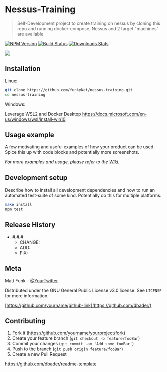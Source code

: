 # Nessus-Training
> Self-Development project to create training on nessus <nessus link>
> by cloning this repo and running docker-compose, Nessus and 2 target "machines" are available 

[![NPM Version][npm-image]][npm-url]
[![Build Status][travis-image]][travis-url]
[![Downloads Stats][npm-downloads]][npm-url]


![](header.png)

## Installation
Linux:

```sh
git clone https://github.com/funkyNet/nessus-training.git
cd nessus-training
```

Windows:

Leverage WSL2 and Docker Desktop
https://docs.microsoft.com/en-us/windows/wsl/install-win10

## Usage example

A few motivating and useful examples of how your product can be used. Spice this up with code blocks and potentially more screenshots.

_For more examples and usage, please refer to the [Wiki][wiki]._

## Development setup

Describe how to install all development dependencies and how to run an automated test-suite of some kind. Potentially do this for multiple platforms.

```sh
make install
npm test
```

## Release History
* #.#.#
   * CHANGE:
   * ADD:
   * FIX: 


## Meta

Matt Funk – [@YourTwitter](https://twitter.com/FunkyInfoSec)

Distributed under the GNU General Public License v3.0 license. See ``LICENSE`` for more information.

[https://github.com/yourname/github-link](https://github.com/dbader/)

## Contributing

1. Fork it (<https://github.com/yourname/yourproject/fork>)
2. Create your feature branch (`git checkout -b feature/fooBar`)
3. Commit your changes (`git commit -am 'Add some fooBar'`)
4. Push to the branch (`git push origin feature/fooBar`)
5. Create a new Pull Request

<!-- Markdown link & img dfn's -->
[npm-image]: https://img.shields.io/npm/v/datadog-metrics.svg?style=flat-square
[npm-url]: https://npmjs.org/package/datadog-metrics
[npm-downloads]: https://img.shields.io/npm/dm/datadog-metrics.svg?style=flat-square
[travis-image]: https://img.shields.io/travis/dbader/node-datadog-metrics/master.svg?style=flat-square
[travis-url]: https://travis-ci.org/dbader/node-datadog-metrics
[wiki]: https://github.com/yourname/yourproject/wiki

https://github.com/dbader/readme-template
